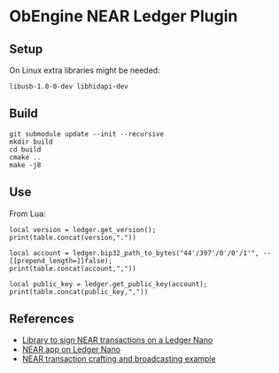 # ObEngine NEAR Ledger Plugin

## Setup
On Linux extra libraries might be needed:
```
libusb-1.0-0-dev libhidapi-dev
```

## Build
```
git submodule update --init --recursive
mkdir build
cd build
cmake ..
make -j8
```

## Use
From Lua:
```
local version = ledger.get_version();
print(table.concat(version,"."))

local account = ledger.bip32_path_to_bytes("44'/397'/0'/0'/1'", --[[prepend_length=]]false);
print(table.concat(account,","))

local public_key = ledger.get_public_key(account);
print(table.concat(public_key,","))
```

## References
- [Library to sign NEAR transactions on a Ledger Nano](https://github.com/nbleuzen-ledger/near-ledger)
- [NEAR app on Ledger Nano](https://github.com/LedgerHQ/app-near)
- [NEAR transaction crafting and broadcasting example](https://github.com/near-examples/transaction-examples/blob/master/send-tokens-deconstructed.js)
